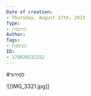 ```yaml
---
Date of creation:
- Thursday, August 17th, 2023
Type:
- מחשבות
Author:
Tags:
- מעופפות
ID:
- 170820232152
---
```


#לסידור 


![[IMG_3321.jpg]]

